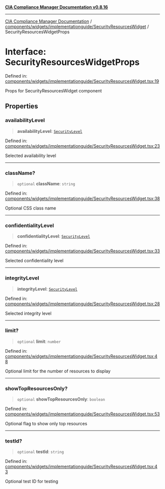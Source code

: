 [**CIA Compliance Manager Documentation v0.8.16**](../../../../../README.md)

***

[CIA Compliance Manager Documentation](../../../../../modules.md) / [components/widgets/implementationguide/SecurityResourcesWidget](../README.md) / SecurityResourcesWidgetProps

# Interface: SecurityResourcesWidgetProps

Defined in: [components/widgets/implementationguide/SecurityResourcesWidget.tsx:19](https://github.com/Hack23/cia-compliance-manager/blob/96f4020424aba8c55d4fe94eddf596babc070968/src/components/widgets/implementationguide/SecurityResourcesWidget.tsx#L19)

Props for SecurityResourcesWidget component

## Properties

### availabilityLevel

> **availabilityLevel**: [`SecurityLevel`](../../../../../types/cia/type-aliases/SecurityLevel.md)

Defined in: [components/widgets/implementationguide/SecurityResourcesWidget.tsx:23](https://github.com/Hack23/cia-compliance-manager/blob/96f4020424aba8c55d4fe94eddf596babc070968/src/components/widgets/implementationguide/SecurityResourcesWidget.tsx#L23)

Selected availability level

***

### className?

> `optional` **className**: `string`

Defined in: [components/widgets/implementationguide/SecurityResourcesWidget.tsx:38](https://github.com/Hack23/cia-compliance-manager/blob/96f4020424aba8c55d4fe94eddf596babc070968/src/components/widgets/implementationguide/SecurityResourcesWidget.tsx#L38)

Optional CSS class name

***

### confidentialityLevel

> **confidentialityLevel**: [`SecurityLevel`](../../../../../types/cia/type-aliases/SecurityLevel.md)

Defined in: [components/widgets/implementationguide/SecurityResourcesWidget.tsx:33](https://github.com/Hack23/cia-compliance-manager/blob/96f4020424aba8c55d4fe94eddf596babc070968/src/components/widgets/implementationguide/SecurityResourcesWidget.tsx#L33)

Selected confidentiality level

***

### integrityLevel

> **integrityLevel**: [`SecurityLevel`](../../../../../types/cia/type-aliases/SecurityLevel.md)

Defined in: [components/widgets/implementationguide/SecurityResourcesWidget.tsx:28](https://github.com/Hack23/cia-compliance-manager/blob/96f4020424aba8c55d4fe94eddf596babc070968/src/components/widgets/implementationguide/SecurityResourcesWidget.tsx#L28)

Selected integrity level

***

### limit?

> `optional` **limit**: `number`

Defined in: [components/widgets/implementationguide/SecurityResourcesWidget.tsx:48](https://github.com/Hack23/cia-compliance-manager/blob/96f4020424aba8c55d4fe94eddf596babc070968/src/components/widgets/implementationguide/SecurityResourcesWidget.tsx#L48)

Optional limit for the number of resources to display

***

### showTopResourcesOnly?

> `optional` **showTopResourcesOnly**: `boolean`

Defined in: [components/widgets/implementationguide/SecurityResourcesWidget.tsx:53](https://github.com/Hack23/cia-compliance-manager/blob/96f4020424aba8c55d4fe94eddf596babc070968/src/components/widgets/implementationguide/SecurityResourcesWidget.tsx#L53)

Optional flag to show only top resources

***

### testId?

> `optional` **testId**: `string`

Defined in: [components/widgets/implementationguide/SecurityResourcesWidget.tsx:43](https://github.com/Hack23/cia-compliance-manager/blob/96f4020424aba8c55d4fe94eddf596babc070968/src/components/widgets/implementationguide/SecurityResourcesWidget.tsx#L43)

Optional test ID for testing
